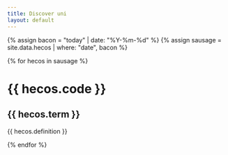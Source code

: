 ```yaml
---
title: Discover uni
layout: default
--- 
```


{% assign bacon = "today" | date: "%Y-%m-%d" %}
{% assign sausage = site.data.hecos | where: "date", bacon %}

{% for hecos in sausage %}

 <h1>  {{ hecos.code }} </h1>
  <h2> {{ hecos.term }} </h2>
  <p> {{ hecos.definition }} </p>

{% endfor %}

